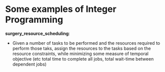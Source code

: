 # Some examples of Integer Programming


**surgery_resource_scheduling**: 
- Given a number of tasks to be performed and the resources required to perform those taks, assign the resources to the tasks based on the resource constraints, while minimizing some measure of temporal objective (etc total time to complete all jobs, total wait-time between dependent jobs)

